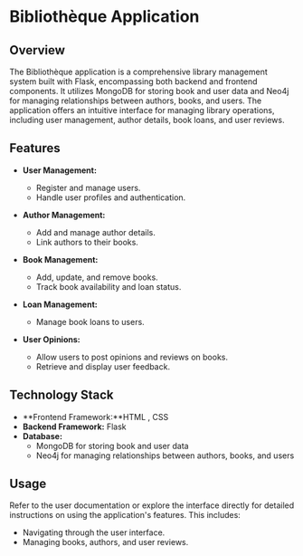 # Bibliothèque Application

## Overview

The Bibliothèque application is a comprehensive library management system built with Flask, encompassing both backend and frontend components. It utilizes MongoDB for storing book and user data and Neo4j for managing relationships between authors, books, and users. The application offers an intuitive interface for managing library operations, including user management, author details, book loans, and user reviews.

## Features

- **User Management:**
  - Register and manage users.
  - Handle user profiles and authentication.

- **Author Management:**
  - Add and manage author details.
  - Link authors to their books.

- **Book Management:**
  - Add, update, and remove books.
  - Track book availability and loan status.

- **Loan Management:**
  - Manage book loans to users.

- **User Opinions:**
  - Allow users to post opinions and reviews on books.
  - Retrieve and display user feedback.

## Technology Stack

- **Frontend Framework:**HTML , CSS
- **Backend Framework:** Flask
- **Database:** 
  - MongoDB for storing book and user data
  - Neo4j for managing relationships between authors, books, and users

## Usage

Refer to the user documentation or explore the interface directly for detailed instructions on using the application's features. This includes:

- Navigating through the user interface.
- Managing books, authors, and user reviews.

